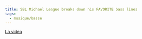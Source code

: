 ```yaml
---
title: SBL Michael League breaks down his FAVORITE bass lines
tags:
  - musique/basse
---
```


[La video](https://youtu.be/Bq23ttb5PxI)